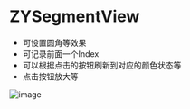 # ZYSegmentView
* 可设置圆角等效果
* 可记录前面一个Index
* 可以根据点击的按钮刷新到对应的颜色状态等
* 点击按钮放大等


![image](https://raw.githubusercontent.com/ripperhe/ZYSegmentView/master/image/look.png)